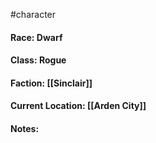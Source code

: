 #character

#### Race: Dwarf

#### Class: Rogue

#### Faction: [[Sinclair]]

#### Current Location: [[Arden City]]
#### Notes:
